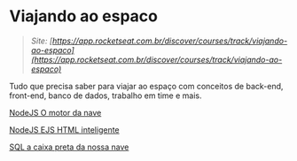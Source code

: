 # Viajando ao espaco

> *Site: [https://app.rocketseat.com.br/discover/courses/track/viajando-ao-espaco](https://app.rocketseat.com.br/discover/courses/track/viajando-ao-espaco)*
> 

Tudo que precisa saber para viajar ao espaço com conceitos de back-end, front-end, banco de dados, trabalho em time e mais.

[NodeJS O motor da nave](Viajando%20ao%20espaco%206b13c0dd0a004004b1340a599c8ea52c/NodeJS%20O%20motor%20da%20nave%205bde4bd4edba4f6f962f25f329606f15.md)

[NodeJS EJS HTML inteligente](Viajando%20ao%20espaco%206b13c0dd0a004004b1340a599c8ea52c/NodeJS%20EJS%20HTML%20inteligente%20e0ba3682b13e4ea4a99d751dd4c93a6e.md)

[SQL a caixa preta da nossa nave](Viajando%20ao%20espaco%206b13c0dd0a004004b1340a599c8ea52c/SQL%20a%20caixa%20preta%20da%20nossa%20nave%209b2942aa567940dda68347e83b19279e.md)